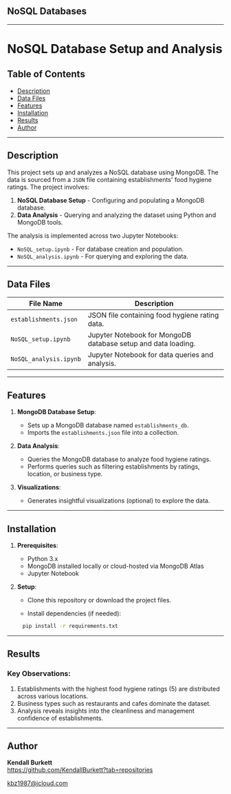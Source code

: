 ## NoSQL Databases
---

# NoSQL Database Setup and Analysis

## Table of Contents
- [Description](#description)
- [Data Files](#data-files)
- [Features](#features)
- [Installation](#installation)
- [Results](#results)
- [Author](#author)

---

## Description

This project sets up and analyzes a NoSQL database using MongoDB. The data is sourced from a `JSON` file containing establishments' food hygiene ratings. The project involves:
1. **NoSQL Database Setup** - Configuring and populating a MongoDB database.
2. **Data Analysis** - Querying and analyzing the dataset using Python and MongoDB tools.

The analysis is implemented across two Jupyter Notebooks:
- `NoSQL_setup.ipynb` - For database creation and population.
- `NoSQL_analysis.ipynb` - For querying and exploring the data.

---

## Data Files

| File Name                 | Description                                             |
|---------------------------|---------------------------------------------------------|
| `establishments.json`     | JSON file containing food hygiene rating data.          |
| `NoSQL_setup.ipynb`       | Jupyter Notebook for MongoDB database setup and data loading. |
| `NoSQL_analysis.ipynb`    | Jupyter Notebook for data queries and analysis.         |

---

## Features

1. **MongoDB Database Setup**:
   - Sets up a MongoDB database named `establishments_db`.
   - Imports the `establishments.json` file into a collection.

2. **Data Analysis**:
   - Queries the MongoDB database to analyze food hygiene ratings.
   - Performs queries such as filtering establishments by ratings, location, or business type.

3. **Visualizations**:
   - Generates insightful visualizations (optional) to explore the data.

---

## Installation

1. **Prerequisites**:
   - Python 3.x
   - MongoDB installed locally or cloud-hosted via MongoDB Atlas
   - Jupyter Notebook

2. **Setup**:
   - Clone this repository or download the project files.
     
   - Install dependencies (if needed):
```bash
     pip install -r requirements.txt
```
---

## Results

### Key Observations:

1.	Establishments with the highest food hygiene ratings (5) are distributed across various locations.
2.	Business types such as restaurants and cafes dominate the dataset.
3.	Analysis reveals insights into the cleanliness and management confidence of establishments.
---

## Author

**Kendall Burkett**  
https://github.com/KendallBurkett?tab=repositories
 
kbz1987@icloud.com